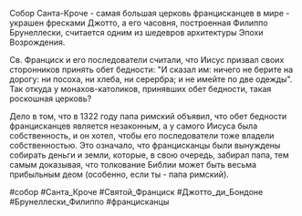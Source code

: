 Собор Санта-Кроче - самая большая церковь францисканцев в мире - украшен фресками Джотто, а его часовня, построенная Филиппо Брунеллески, считается одним из шедевров архитектуры Эпохи Возрождения.

Св. Франциск и его последователи считали, что Иисус призвал своих сторонников принять обет бедности: "И сказал им: ничего не берите на дорогу: ни посоха, ни хлеба, ни серербра; и не имейте по две одежды". Так откуда у монахов-католиков, принявших обет бедности, такая роскошная церковь?

Дело в том, что в 1322 году папа римский объявил, что обет бедности францисканцев является незаконным, а у самого Иисуса была собственность, и он хотел, чтобы его последователи тоже владели собственностью. Это означало, что францисканцы были вынуждены собирать деньги и земли, которые, в свою очередь, забирал папа, тем самым доказывая, что толкование Библии может быть весьма прибыльным деом (особенно, если ты - папа римский).

#собор 
#Санта_Кроче
#Святой_Франциск
#Джотто_ди_Бондоне 
#Брунеллески_Филиппо 
#францисканцы
